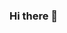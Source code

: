 ### Hi there 👋

<!--
**Kriti0802/Kriti0802** is a ✨ _special_ ✨ repository because its `README.md` (this file) appears on your GitHub profile.

Here are some ideas to get you started:

- 🔭 I’m currently working on Front-end developer.
- 🌱 I’m currently learning Javascript and DSA.
- 👯 I’m looking to collaborate on various projects.
- 🤔 I’m looking for help with ...
- 💬 Ask me about HTML,CSS,JAVA.
- 📫 How to reach me: kriti.singh0802@gmail.com
- 😄 Pronouns: ...
- ⚡ Fun fact: ...
-->
